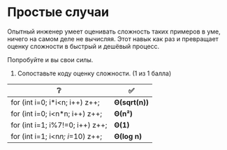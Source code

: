 # Простые случаи

Опытный инженер умеет оценивать сложность таких примеров в уме, ничего на самом деле не вычисляя. Этот навык как раз и превращает оценку сложности в быстрый и дешёвый процесс.

Попробуйте и вы свои силы.

1. Сопоставьте коду оценку сложности. (1 из 1 балла)

| ❔    | ✅              |
|------|----------------|
| for (int i=0; i*i<n; i++) z++;   | **Θ(sqrt(n))** |
| for (int i=0; i<n*n; i++) z++;   | **Θ(n²)**      |
| for (int i=1; i%7!=0; i++) z++;   | **Θ(1)**       |
| for (int i=1; i<n*n; i*=10) z++;   | **Θ(log n)**   |
